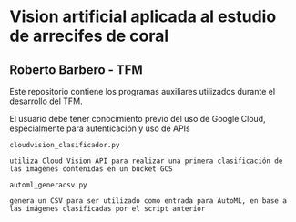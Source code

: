 # Vision artificial aplicada al estudio de arrecifes de coral

## Roberto Barbero - TFM 

Este repositorio contiene los programas auxiliares utilizados
durante el desarrollo del TFM.

El usuario debe tener conocimiento previo del uso de Google Cloud, 
especialmente para autenticación y uso de APIs

`cloudvision_clasificador.py` 
    
    utiliza Cloud Vision API para realizar una primera clasificación de las imágenes contenidas en un bucket GCS

`automl_generacsv.py` 
    
    genera un CSV para ser utilizado como entrada para AutoML, en base a las imágenes clasificadas por el script anterior

